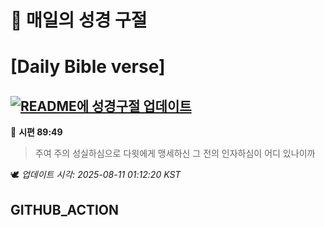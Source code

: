 # 🙏 매일의 성경 구절
# [Daily Bible verse]
## [![README에 성경구절 업데이트](https://github.com/DONGSUKA/first_test/actions/workflows/update-readme-bible.yml/badge.svg)](https://github.com/DONGSUKA/first_test/actions/workflows/update-readme-bible.yml)
<!-- START_BIBLE_VERSE -->
📖 **시편 89:49**
> 주여 주의 성실하심으로 다윗에게 맹세하신 그 전의 인자하심이 어디 있나이까

🕊️ _업데이트 시각: 2025-08-11 01:12:20 KST_
  <!-- END_BIBLE_VERSE -->
## GITHUB_ACTION
